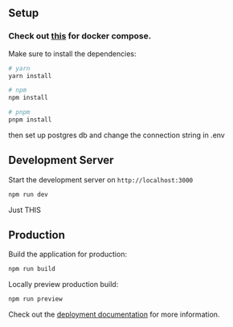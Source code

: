 ## Setup

### Check out [this](https://github.com/ongsalt/schedule-api-v2) for docker compose.

Make sure to install the dependencies:

```bash
# yarn
yarn install

# npm
npm install

# pnpm
pnpm install
```

then set up postgres db and change the connection string in .env

## Development Server

Start the development server on `http://localhost:3000`

```bash
npm run dev
```

Just THIS

## Production

Build the application for production:

```bash
npm run build
```

Locally preview production build:

```bash
npm run preview
```

Check out the [deployment documentation](https://nuxt.com/docs/getting-started/deployment) for more information.
